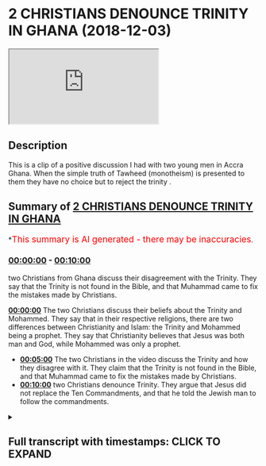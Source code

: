 # 2 CHRISTIANS DENOUNCE TRINITY IN GHANA (2018-12-03)

<iframe loading='lazy' src='https://www.youtube.com/embed/LHtzRl6ORkw'></iframe>

## Description

This is a clip of a positive discussion I had with two young men in Accra Ghana. When the simple truth of Tawheed (monotheism) is presented to them they have no choice but to reject the trinity .

## Summary of [2 CHRISTIANS DENOUNCE TRINITY IN GHANA](https://www.youtube.com/watch?v=LHtzRl6ORkw)


*<span style="color:red; font-size:125%">This summary is AI generated - there may be inaccuracies</span>.

### [00:00:00](https://www.youtube.com/watch?v=LHtzRl6ORkw&t=0) - [00:10:00](https://www.youtube.com/watch?v=LHtzRl6ORkw&t=600)

two Christians from Ghana discuss their disagreement with the Trinity. They say that the Trinity is not found in the Bible, and that Muhammad came to fix the mistakes made by Christians.

**[00:00:00](https://www.youtube.com/watch?v=LHtzRl6ORkw&t=0)** The two Christians discuss their beliefs about the Trinity and Mohammed. They say that in their respective religions, there are two differences between Christianity and Islam: the Trinity and Mohammed being a prophet. They say that Christianity believes that Jesus was both man and God, while Mohammed was only a prophet.
* **[00:05:00](https://www.youtube.com/watch?v=LHtzRl6ORkw&t=300)** The two Christians in the video discuss the Trinity and how they disagree with it. They claim that the Trinity is not found in the Bible, and that Muhammad came to fix the mistakes made by Christians.
* **[00:10:00](https://www.youtube.com/watch?v=LHtzRl6ORkw&t=600)**  two Christians denounce Trinity. They argue that Jesus did not replace the Ten Commandments, and that he told the Jewish man to follow the commandments.

<details><summary><h2>Full transcript with timestamps: CLICK TO EXPAND</h2></summary>

[0:00:01](https://youtu.be/LHtzRl6ORkw?t=1) [Music]  
[0:00:09](https://youtu.be/LHtzRl6ORkw?t=9) authorities I'm maxed out and your name  
[0:00:19](https://youtu.be/LHtzRl6ORkw?t=19) Tafari now a burger so you asked me a  
[0:00:22](https://youtu.be/LHtzRl6ORkw?t=22) question about Trinity something yeah  
[0:00:23](https://youtu.be/LHtzRl6ORkw?t=23) you're a Muslim and I'm a Christian so  
[0:00:27](https://youtu.be/LHtzRl6ORkw?t=27) in your tribe do you have anything  
[0:00:30](https://youtu.be/LHtzRl6ORkw?t=30) related with the Christian Trinity  
[0:00:32](https://youtu.be/LHtzRl6ORkw?t=32) alright so we as Muslims yeah let me  
[0:00:34](https://youtu.be/LHtzRl6ORkw?t=34) tell you what we believe in now we  
[0:00:37](https://youtu.be/LHtzRl6ORkw?t=37) believe that God is one we believe that  
[0:00:39](https://youtu.be/LHtzRl6ORkw?t=39) he's the ultimate creator Allah is the  
[0:00:43](https://youtu.be/LHtzRl6ORkw?t=43) same God we believe that abraham  
[0:00:45](https://youtu.be/LHtzRl6ORkw?t=45) believed in that Moses believed in that  
[0:00:47](https://youtu.be/LHtzRl6ORkw?t=47) Jesus believed him same good you know  
[0:00:49](https://youtu.be/LHtzRl6ORkw?t=49) when for example Moses was praying  
[0:00:51](https://youtu.be/LHtzRl6ORkw?t=51) Abraham was praying Jesus was praying in  
[0:00:52](https://youtu.be/LHtzRl6ORkw?t=52) the book and for example the Garden of  
[0:00:54](https://youtu.be/LHtzRl6ORkw?t=54) Gethsemane he fell on his face and he  
[0:00:56](https://youtu.be/LHtzRl6ORkw?t=56) prayed we believe he was praying to the  
[0:00:58](https://youtu.be/LHtzRl6ORkw?t=58) same God we believe in yeah there's no  
[0:01:00](https://youtu.be/LHtzRl6ORkw?t=60) different God it's the same the creator  
[0:01:02](https://youtu.be/LHtzRl6ORkw?t=62) of the heavens and the earth yeah in  
[0:01:06](https://youtu.be/LHtzRl6ORkw?t=66) Christianity we know the change is God  
[0:01:09](https://youtu.be/LHtzRl6ORkw?t=69) the Father God the Son God the Holy  
[0:01:12](https://youtu.be/LHtzRl6ORkw?t=72) Spirit  
[0:01:13](https://youtu.be/LHtzRl6ORkw?t=73) so you mean in your tribe these three  
[0:01:16](https://youtu.be/LHtzRl6ORkw?t=76) things are one so we for us we don't  
[0:01:19](https://youtu.be/LHtzRl6ORkw?t=79) believe that we believe that God is one  
[0:01:21](https://youtu.be/LHtzRl6ORkw?t=81) the Holy Spirit is not God and Jesus is  
[0:01:24](https://youtu.be/LHtzRl6ORkw?t=84) not good so we say Jesus never claimed  
[0:01:26](https://youtu.be/LHtzRl6ORkw?t=86) to be God the Holy Spirit never claims  
[0:01:29](https://youtu.be/LHtzRl6ORkw?t=89) to be God and it doesn't make sense for  
[0:01:32](https://youtu.be/LHtzRl6ORkw?t=92) there to be father as God and the son  
[0:01:34](https://youtu.be/LHtzRl6ORkw?t=94) has gotten Holy Spirit is God yet  
[0:01:36](https://youtu.be/LHtzRl6ORkw?t=96) there's one God that's three gods we say  
[0:01:38](https://youtu.be/LHtzRl6ORkw?t=98) that that's logically impossible you see  
[0:01:40](https://youtu.be/LHtzRl6ORkw?t=100) what I'm saying also it doesn't make  
[0:01:42](https://youtu.be/LHtzRl6ORkw?t=102) sense for us to say that Jesus 100% man  
[0:01:45](https://youtu.be/LHtzRl6ORkw?t=105) and 100% God we say that how does it how  
[0:01:49](https://youtu.be/LHtzRl6ORkw?t=109) can he be a hundred percent man and a  
[0:01:51](https://youtu.be/LHtzRl6ORkw?t=111) hundred percent for example Jesus he was  
[0:01:52](https://youtu.be/LHtzRl6ORkw?t=112) II he was thirsty in the Bible he went  
[0:01:55](https://youtu.be/LHtzRl6ORkw?t=115) to the fig tree he didn't know that it  
[0:01:56](https://youtu.be/LHtzRl6ORkw?t=116) was producing he said where's the  
[0:01:58](https://youtu.be/LHtzRl6ORkw?t=118) where's the FIGS didn't know where the  
[0:02:00](https://youtu.be/LHtzRl6ORkw?t=120) figs were so he had he says in the book  
[0:02:02](https://youtu.be/LHtzRl6ORkw?t=122) of Martin mark chapter 13 verse 39 he  
[0:02:04](https://youtu.be/LHtzRl6ORkw?t=124) says that no one knows the hour except  
[0:02:06](https://youtu.be/LHtzRl6ORkw?t=126) for who  
[0:02:07](https://youtu.be/LHtzRl6ORkw?t=127) the father only the father but the Holy  
[0:02:09](https://youtu.be/LHtzRl6ORkw?t=129) Spirit didn't know the hour and Jesus  
[0:02:10](https://youtu.be/LHtzRl6ORkw?t=130) didn't not know the hour but if he was  
[0:02:13](https://youtu.be/LHtzRl6ORkw?t=133) God then he knew everything that how  
[0:02:14](https://youtu.be/LHtzRl6ORkw?t=134) comes he does not know the hour just who  
[0:02:16](https://youtu.be/LHtzRl6ORkw?t=136) I'm saying so we're saying that God is  
[0:02:18](https://youtu.be/LHtzRl6ORkw?t=138) all-knowing all-powerful all strong he's  
[0:02:21](https://youtu.be/LHtzRl6ORkw?t=141) the beginning he is he doesn't end this  
[0:02:24](https://youtu.be/LHtzRl6ORkw?t=144) is good and so if Jesus was God he has  
[0:02:27](https://youtu.be/LHtzRl6ORkw?t=147) to have the same attributes but in the  
[0:02:29](https://youtu.be/LHtzRl6ORkw?t=149) Bible we find that he doesn't have those  
[0:02:31](https://youtu.be/LHtzRl6ORkw?t=151) attributes they all say okay but hold on  
[0:02:34](https://youtu.be/LHtzRl6ORkw?t=154) Jesus was 100% man 100% God we say  
[0:02:37](https://youtu.be/LHtzRl6ORkw?t=157) that's a contradiction you can't be a  
[0:02:39](https://youtu.be/LHtzRl6ORkw?t=159) hundred percent man and 100 percent good  
[0:02:40](https://youtu.be/LHtzRl6ORkw?t=160) yeah so we say that this whole idea of  
[0:02:43](https://youtu.be/LHtzRl6ORkw?t=163) the Trinity is not even mentioned it's  
[0:02:45](https://youtu.be/LHtzRl6ORkw?t=165) not mentioned in the Bible properly yeah  
[0:02:48](https://youtu.be/LHtzRl6ORkw?t=168) so I just need your final conclusion you  
[0:02:52](https://youtu.be/LHtzRl6ORkw?t=172) mean God is a spirit we say God we don't  
[0:02:56](https://youtu.be/LHtzRl6ORkw?t=176) call him a spirit we just say is the  
[0:02:57](https://youtu.be/LHtzRl6ORkw?t=177) most powerful or creator the the  
[0:03:00](https://youtu.be/LHtzRl6ORkw?t=180) all-powerful creator that knows all and  
[0:03:03](https://youtu.be/LHtzRl6ORkw?t=183) and is the creator of the heavens and  
[0:03:05](https://youtu.be/LHtzRl6ORkw?t=185) the earth  
[0:03:05](https://youtu.be/LHtzRl6ORkw?t=185) yeah and everything goes back to him  
[0:03:07](https://youtu.be/LHtzRl6ORkw?t=187) everything goes back to him he is  
[0:03:10](https://youtu.be/LHtzRl6ORkw?t=190) everything is submissive to him  
[0:03:11](https://youtu.be/LHtzRl6ORkw?t=191) he's the most powerful one now the thing  
[0:03:13](https://youtu.be/LHtzRl6ORkw?t=193) is not there's two differences between  
[0:03:14](https://youtu.be/LHtzRl6ORkw?t=194) Christianity and Islam one difference is  
[0:03:17](https://youtu.be/LHtzRl6ORkw?t=197) the Trinity so we don't believe in the  
[0:03:19](https://youtu.be/LHtzRl6ORkw?t=199) Trinity but we do believe in Jesus we  
[0:03:21](https://youtu.be/LHtzRl6ORkw?t=201) say he was the Messiah was the question  
[0:03:23](https://youtu.be/LHtzRl6ORkw?t=203) now yeah yeah so we believe that he was  
[0:03:25](https://youtu.be/LHtzRl6ORkw?t=205) a messiah  
[0:03:26](https://youtu.be/LHtzRl6ORkw?t=206) yes he was the Messiah yeah now we don't  
[0:03:29](https://youtu.be/LHtzRl6ORkw?t=209) say it was God son because the Bible  
[0:03:31](https://youtu.be/LHtzRl6ORkw?t=211) says blessed be the peacemakers for they  
[0:03:33](https://youtu.be/LHtzRl6ORkw?t=213) shall be called the sons of God and the  
[0:03:36](https://youtu.be/LHtzRl6ORkw?t=216) Bible also said to David today you're my  
[0:03:39](https://youtu.be/LHtzRl6ORkw?t=219) son today I have begotten you the same  
[0:03:41](https://youtu.be/LHtzRl6ORkw?t=221) thing that he said to Jesus because if  
[0:03:43](https://youtu.be/LHtzRl6ORkw?t=223) you ask a Christian if we're all God's  
[0:03:44](https://youtu.be/LHtzRl6ORkw?t=224) children what's the difference between  
[0:03:45](https://youtu.be/LHtzRl6ORkw?t=225) me and Jesus now and then he will say  
[0:03:47](https://youtu.be/LHtzRl6ORkw?t=227) look he's begotten and not made yeah I  
[0:03:51](https://youtu.be/LHtzRl6ORkw?t=231) have the question yeah if you believe in  
[0:03:54](https://youtu.be/LHtzRl6ORkw?t=234) Jesus why do you still pray to mom we  
[0:03:59](https://youtu.be/LHtzRl6ORkw?t=239) don't pray to Muhammad  
[0:04:00](https://youtu.be/LHtzRl6ORkw?t=240) okay now so Mohammed for us is a prophet  
[0:04:04](https://youtu.be/LHtzRl6ORkw?t=244) and messenger just like Jesus so Jesus  
[0:04:06](https://youtu.be/LHtzRl6ORkw?t=246) was the messenger prophet Messiah like  
[0:04:09](https://youtu.be/LHtzRl6ORkw?t=249) the Bible says he was a messenger he  
[0:04:11](https://youtu.be/LHtzRl6ORkw?t=251) says he was a prophet preach teachings  
[0:04:20](https://youtu.be/LHtzRl6ORkw?t=260) just like we follow Jesus his teachings  
[0:04:22](https://youtu.be/LHtzRl6ORkw?t=262) so for us we say that the message didn't  
[0:04:25](https://youtu.be/LHtzRl6ORkw?t=265) stop with Jesus because Jesus says have  
[0:04:28](https://youtu.be/LHtzRl6ORkw?t=268) many things to say unto you but you  
[0:04:29](https://youtu.be/LHtzRl6ORkw?t=269) cannot bear them now he talks about  
[0:04:30](https://youtu.be/LHtzRl6ORkw?t=270) someone in the future coming and the  
[0:04:32](https://youtu.be/LHtzRl6ORkw?t=272) Bible also says in the Book of Isaiah 42  
[0:04:34](https://youtu.be/LHtzRl6ORkw?t=274) it says there'll be a messenger that  
[0:04:36](https://youtu.be/LHtzRl6ORkw?t=276) will come in the air to the Arabs and  
[0:04:38](https://youtu.be/LHtzRl6ORkw?t=278) people of Kedar and so who was this  
[0:04:41](https://youtu.be/LHtzRl6ORkw?t=281) message that came to the people of kada  
[0:04:42](https://youtu.be/LHtzRl6ORkw?t=282) we say it was perform a hammer so he was  
[0:04:45](https://youtu.be/LHtzRl6ORkw?t=285) continuing on from what jesus said he  
[0:04:47](https://youtu.be/LHtzRl6ORkw?t=287) didn't say Jesus was a liar  
[0:04:48](https://youtu.be/LHtzRl6ORkw?t=288) no Jesus was a truthful man he spoke the  
[0:04:50](https://youtu.be/LHtzRl6ORkw?t=290) truth who believed in Jesus who was the  
[0:04:52](https://youtu.be/LHtzRl6ORkw?t=292) messenger was the Messiah we believe  
[0:04:54](https://youtu.be/LHtzRl6ORkw?t=294) that he cured the dead with God  
[0:04:55](https://youtu.be/LHtzRl6ORkw?t=295) permission that he raised it so he  
[0:04:56](https://youtu.be/LHtzRl6ORkw?t=296) raised the dead we've got a heal a cured  
[0:04:58](https://youtu.be/LHtzRl6ORkw?t=298) the blow of God's permission that he was  
[0:05:00](https://youtu.be/LHtzRl6ORkw?t=300) conceived immaculately from Mary who  
[0:05:02](https://youtu.be/LHtzRl6ORkw?t=302) believed in all of that but we just  
[0:05:04](https://youtu.be/LHtzRl6ORkw?t=304) don't believe that he was God or that he  
[0:05:06](https://youtu.be/LHtzRl6ORkw?t=306) was the son of God yeah he wasn't the  
[0:05:11](https://youtu.be/LHtzRl6ORkw?t=311) son of God in a physical way because we  
[0:05:13](https://youtu.be/LHtzRl6ORkw?t=313) say human beings have the children but  
[0:05:15](https://youtu.be/LHtzRl6ORkw?t=315) God doesn't have physical children so  
[0:05:17](https://youtu.be/LHtzRl6ORkw?t=317) the Bible makes it clear that the word  
[0:05:19](https://youtu.be/LHtzRl6ORkw?t=319) son is metaphor it just means like it's  
[0:05:22](https://youtu.be/LHtzRl6ORkw?t=322) not real it's not physical like you  
[0:05:23](https://youtu.be/LHtzRl6ORkw?t=323) don't have a wife or something  
[0:05:27](https://youtu.be/LHtzRl6ORkw?t=327) don't you think this is special son  
[0:05:29](https://youtu.be/LHtzRl6ORkw?t=329) because the day you was born doors doors  
[0:05:35](https://youtu.be/LHtzRl6ORkw?t=335) have bright this dog like doors in Vegas  
[0:05:37](https://youtu.be/LHtzRl6ORkw?t=337) that lid three wise man's where he was  
[0:05:40](https://youtu.be/LHtzRl6ORkw?t=340) born and before he was born a prophecy  
[0:05:45](https://youtu.be/LHtzRl6ORkw?t=345) was already made we believe you a  
[0:05:47](https://youtu.be/LHtzRl6ORkw?t=347) special we agree that he was a special  
[0:05:49](https://youtu.be/LHtzRl6ORkw?t=349) man one of the most special men in the  
[0:05:51](https://youtu.be/LHtzRl6ORkw?t=351) whole of history we agree just like  
[0:05:53](https://youtu.be/LHtzRl6ORkw?t=353) Abraham was a special man and just like  
[0:05:55](https://youtu.be/LHtzRl6ORkw?t=355) Moses was a special man the story of the  
[0:05:57](https://youtu.be/LHtzRl6ORkw?t=357) wise men only appears with one of the  
[0:05:59](https://youtu.be/LHtzRl6ORkw?t=359) Gospels  
[0:05:59](https://youtu.be/LHtzRl6ORkw?t=359) some say they cast aspersions on it but  
[0:06:02](https://youtu.be/LHtzRl6ORkw?t=362) we don't to go into that yeah the story  
[0:06:04](https://youtu.be/LHtzRl6ORkw?t=364) of the three wise men some say it was  
[0:06:05](https://youtu.be/LHtzRl6ORkw?t=365) taken from preliterate items or whatever  
[0:06:07](https://youtu.be/LHtzRl6ORkw?t=367) what to get about that yeah the point is  
[0:06:09](https://youtu.be/LHtzRl6ORkw?t=369) yes we agree that he was a special man  
[0:06:13](https://youtu.be/LHtzRl6ORkw?t=373) he was the Messiah he was a messenger so  
[0:06:16](https://youtu.be/LHtzRl6ORkw?t=376) does this make sense yeah so really  
[0:06:19](https://youtu.be/LHtzRl6ORkw?t=379) there's not much difference between if  
[0:06:20](https://youtu.be/LHtzRl6ORkw?t=380) we agree there really you're more like  
[0:06:22](https://youtu.be/LHtzRl6ORkw?t=382) Muslim because if you don't believe in  
[0:06:33](https://youtu.be/LHtzRl6ORkw?t=393) the Trinity if you eat you can't be a  
[0:06:36](https://youtu.be/LHtzRl6ORkw?t=396) Christian and not believe in the Trinity  
[0:06:38](https://youtu.be/LHtzRl6ORkw?t=398) but really and truly I think both of you  
[0:06:40](https://youtu.be/LHtzRl6ORkw?t=400) deep down you don't believe in the  
[0:06:42](https://youtu.be/LHtzRl6ORkw?t=402) Trinity because if so if I were to ask  
[0:06:44](https://youtu.be/LHtzRl6ORkw?t=404) you how can you have the father is God  
[0:06:46](https://youtu.be/LHtzRl6ORkw?t=406) the Son is God Holy Spirit is God yet  
[0:06:48](https://youtu.be/LHtzRl6ORkw?t=408) there's one God you'll say no I can't  
[0:06:50](https://youtu.be/LHtzRl6ORkw?t=410) explain I asked you cuss in the Bible  
[0:06:55](https://youtu.be/LHtzRl6ORkw?t=415) they said God is the word is the word  
[0:06:59](https://youtu.be/LHtzRl6ORkw?t=419) it's a powerful word meaning he's not a  
[0:07:02](https://youtu.be/LHtzRl6ORkw?t=422) human he's his period yes yes yeah so if  
[0:07:08](https://youtu.be/LHtzRl6ORkw?t=428) he said God is know you were saying  
[0:07:13](https://youtu.be/LHtzRl6ORkw?t=433) something you said Allah is a spirit I  
[0:07:16](https://youtu.be/LHtzRl6ORkw?t=436) said we don't we don't call him a spirit  
[0:07:18](https://youtu.be/LHtzRl6ORkw?t=438) we don't that's not a name that he  
[0:07:20](https://youtu.be/LHtzRl6ORkw?t=440) refers to himself as even in the Old  
[0:07:22](https://youtu.be/LHtzRl6ORkw?t=442) Testament it doesn't refer to himself as  
[0:07:23](https://youtu.be/LHtzRl6ORkw?t=443) the spirit  
[0:07:24](https://youtu.be/LHtzRl6ORkw?t=444) so in the quran does it say Allah is a  
[0:07:29](https://youtu.be/LHtzRl6ORkw?t=449) word  
[0:07:30](https://youtu.be/LHtzRl6ORkw?t=450) what does is here so Allah you know and  
[0:07:33](https://youtu.be/LHtzRl6ORkw?t=453) Jesus he said why have you forsaken me  
[0:07:36](https://youtu.be/LHtzRl6ORkw?t=456) the Aramaic was Eloi Eloi Lema  
[0:07:38](https://youtu.be/LHtzRl6ORkw?t=458) sabachthani yeah he said this one he was  
[0:07:40](https://youtu.be/LHtzRl6ORkw?t=460) on the cross apparently we don't believe  
[0:07:42](https://youtu.be/LHtzRl6ORkw?t=462) he was crucified or killed by the way we  
[0:07:43](https://youtu.be/LHtzRl6ORkw?t=463) believe God raised him like the Bible  
[0:07:45](https://youtu.be/LHtzRl6ORkw?t=465) says he was ascended to God he rescued  
[0:07:47](https://youtu.be/LHtzRl6ORkw?t=467) him but Eli the word Allah and Aramaic  
[0:07:50](https://youtu.be/LHtzRl6ORkw?t=470) is the same as the word Allah in Arabic  
[0:07:53](https://youtu.be/LHtzRl6ORkw?t=473) why don't you know him you know him in  
[0:07:56](https://youtu.be/LHtzRl6ORkw?t=476) the in the Old Testament okay it's like  
[0:07:58](https://youtu.be/LHtzRl6ORkw?t=478) Allah yeah okay yeah why don't you guys  
[0:08:00](https://youtu.be/LHtzRl6ORkw?t=480) believe that he was crucified  
[0:08:02](https://youtu.be/LHtzRl6ORkw?t=482) so we yeah we say that he got rescued  
[0:08:05](https://youtu.be/LHtzRl6ORkw?t=485) him because remember if you look in the  
[0:08:07](https://youtu.be/LHtzRl6ORkw?t=487) New Testament it says take this cup away  
[0:08:09](https://youtu.be/LHtzRl6ORkw?t=489) from me take this cup away from me Jesus  
[0:08:11](https://youtu.be/LHtzRl6ORkw?t=491) didn't want to be crucified in the New  
[0:08:13](https://youtu.be/LHtzRl6ORkw?t=493) Testament he was asking to be redeemed  
[0:08:15](https://youtu.be/LHtzRl6ORkw?t=495) so we say that God rescued him and  
[0:08:17](https://youtu.be/LHtzRl6ORkw?t=497) that's why in some of the Gospel  
[0:08:19](https://youtu.be/LHtzRl6ORkw?t=499) accounts he in fact all of the Gospels  
[0:08:21](https://youtu.be/LHtzRl6ORkw?t=501) say if not three of them three or four  
[0:08:24](https://youtu.be/LHtzRl6ORkw?t=504) say he ascended said so we believe you  
[0:08:27](https://youtu.be/LHtzRl6ORkw?t=507) know how he ascended he was risen we  
[0:08:29](https://youtu.be/LHtzRl6ORkw?t=509) said and he was risen to the right hand  
[0:08:31](https://youtu.be/LHtzRl6ORkw?t=511) of God we believe in that we believe  
[0:08:32](https://youtu.be/LHtzRl6ORkw?t=512) Jesus ascended but he didn't come back  
[0:08:34](https://youtu.be/LHtzRl6ORkw?t=514) down so we have that narrative we don't  
[0:08:36](https://youtu.be/LHtzRl6ORkw?t=516) say that how can God die anyways think  
[0:08:38](https://youtu.be/LHtzRl6ORkw?t=518) about that if God died okay God who's  
[0:08:40](https://youtu.be/LHtzRl6ORkw?t=520) gonna be the creator of the heavens and  
[0:08:42](https://youtu.be/LHtzRl6ORkw?t=522) who's going to maintain the universe if  
[0:08:44](https://youtu.be/LHtzRl6ORkw?t=524) that happened you get it so we said  
[0:08:46](https://youtu.be/LHtzRl6ORkw?t=526) anything happen like that  
[0:08:47](https://youtu.be/LHtzRl6ORkw?t=527) God didn't die God cannot die because  
[0:08:49](https://youtu.be/LHtzRl6ORkw?t=529) God is not a man like the Old Testament  
[0:08:50](https://youtu.be/LHtzRl6ORkw?t=530) says you see what I'm saying how can God  
[0:08:53](https://youtu.be/LHtzRl6ORkw?t=533) be a man and I go to the toilet in fluid  
[0:08:55](https://youtu.be/LHtzRl6ORkw?t=535) all of this we say it's not possible  
[0:08:56](https://youtu.be/LHtzRl6ORkw?t=536) yeah  
[0:09:01](https://youtu.be/LHtzRl6ORkw?t=541) now I don't believe God can eat food and  
[0:09:07](https://youtu.be/LHtzRl6ORkw?t=547) yeah so the question if you don't  
[0:09:09](https://youtu.be/LHtzRl6ORkw?t=549) believe that God can't you food and die  
[0:09:10](https://youtu.be/LHtzRl6ORkw?t=550) then you once again this you believe in  
[0:09:13](https://youtu.be/LHtzRl6ORkw?t=553) what I believe you go down saying you  
[0:09:15](https://youtu.be/LHtzRl6ORkw?t=555) are Muslim in a way now I'm not fully  
[0:09:17](https://youtu.be/LHtzRl6ORkw?t=557) Muslim yet because you haven't done that  
[0:09:18](https://youtu.be/LHtzRl6ORkw?t=558) you had a but you have in this aspect  
[0:09:21](https://youtu.be/LHtzRl6ORkw?t=561) you're closer to Islam then you ask  
[0:09:23](https://youtu.be/LHtzRl6ORkw?t=563) Christianity because the Christian would  
[0:09:24](https://youtu.be/LHtzRl6ORkw?t=564) maintain that God Jesus 100% man 100%  
[0:09:28](https://youtu.be/LHtzRl6ORkw?t=568) God he ate food he died  
[0:09:30](https://youtu.be/LHtzRl6ORkw?t=570) everything he was risen a third day  
[0:09:32](https://youtu.be/LHtzRl6ORkw?t=572) everything we say no it's not he didn't  
[0:09:35](https://youtu.be/LHtzRl6ORkw?t=575) eat food and died and these things you  
[0:09:36](https://youtu.be/LHtzRl6ORkw?t=576) get it  
[0:09:37](https://youtu.be/LHtzRl6ORkw?t=577) so really the reason why prophet  
[0:09:39](https://youtu.be/LHtzRl6ORkw?t=579) muhammad came was to fix because let me  
[0:09:40](https://youtu.be/LHtzRl6ORkw?t=580) tell you the truth the questions where  
[0:09:42](https://youtu.be/LHtzRl6ORkw?t=582) did the trinity come from yeah if it  
[0:09:45](https://youtu.be/LHtzRl6ORkw?t=585) didn't come from the Bible because  
[0:09:46](https://youtu.be/LHtzRl6ORkw?t=586) there's no verse in the Bible which  
[0:09:47](https://youtu.be/LHtzRl6ORkw?t=587) tells us the father is God the Son is  
[0:09:49](https://youtu.be/LHtzRl6ORkw?t=589) God the Holy Spirit is God co-equal Co  
[0:09:51](https://youtu.be/LHtzRl6ORkw?t=591) eternal independent doesn't say that I  
[0:09:53](https://youtu.be/LHtzRl6ORkw?t=593) do understand you but it the prophecy  
[0:09:56](https://youtu.be/LHtzRl6ORkw?t=596) also said he will change the world and  
[0:09:59](https://youtu.be/LHtzRl6ORkw?t=599) you can go through the Father without  
[0:10:03](https://youtu.be/LHtzRl6ORkw?t=603) passing through the son after I want to  
[0:10:06](https://youtu.be/LHtzRl6ORkw?t=606) explain something in this way yeah okay  
[0:10:09](https://youtu.be/LHtzRl6ORkw?t=609) Jesus cried brought the grace to Rome  
[0:10:13](https://youtu.be/LHtzRl6ORkw?t=613) Greece yes grace a grace to let's say we  
[0:10:18](https://youtu.be/LHtzRl6ORkw?t=618) please the ten commandments because both  
[0:10:22](https://youtu.be/LHtzRl6ORkw?t=622) of us we do know we we couldn't obey the  
[0:10:26](https://youtu.be/LHtzRl6ORkw?t=626) temple so he came down to make it simple  
[0:10:29](https://youtu.be/LHtzRl6ORkw?t=629) but the thing is when he was the Jewish  
[0:10:32](https://youtu.be/LHtzRl6ORkw?t=632) man came to him yeah Jewish might be a  
[0:10:34](https://youtu.be/LHtzRl6ORkw?t=634) book of Mark chapter 12 verse 29  
[0:10:36](https://youtu.be/LHtzRl6ORkw?t=636) yeah check it out but you think I'm  
[0:10:37](https://youtu.be/LHtzRl6ORkw?t=637) lying book of Mark chapter 12 verse 29  
[0:10:40](https://youtu.be/LHtzRl6ORkw?t=640) Jewish man came to him he said I want  
[0:10:42](https://youtu.be/LHtzRl6ORkw?t=642) salvation I want to be saved  
[0:10:44](https://youtu.be/LHtzRl6ORkw?t=644) What did he say terms I'm gonna replace  
[0:10:46](https://youtu.be/LHtzRl6ORkw?t=646) the commandments he said no he said  
[0:10:48](https://youtu.be/LHtzRl6ORkw?t=648) follow the commandments he said follow  
[0:10:51](https://youtu.be/LHtzRl6ORkw?t=651) the commandments what's the first  
[0:10:52](https://youtu.be/LHtzRl6ORkw?t=652) commandment believe in one God he didn't  
[0:10:54](https://youtu.be/LHtzRl6ORkw?t=654) say believe in father is God the Son is  
[0:10:56](https://youtu.be/LHtzRl6ORkw?t=656) God the Holy Spirit is God What did he  
[0:10:58](https://youtu.be/LHtzRl6ORkw?t=658) say he said believe in one God you know  
[0:11:01](https://youtu.be/LHtzRl6ORkw?t=661) that's the commandment so we're saying  
[0:11:03](https://youtu.be/LHtzRl6ORkw?t=663) go back to the commandments because  
[0:11:04](https://youtu.be/LHtzRl6ORkw?t=664) that's what Jesus if he was here now  
[0:11:05](https://youtu.be/LHtzRl6ORkw?t=665) yeah if he was with us and it's more an  
[0:11:07](https://youtu.be/LHtzRl6ORkw?t=667) octorok if you asked him the same  
[0:11:09](https://youtu.be/LHtzRl6ORkw?t=669) question yeah he will say to you the  
[0:11:11](https://youtu.be/LHtzRl6ORkw?t=671) same answer he said she the same answer  
[0:11:13](https://youtu.be/LHtzRl6ORkw?t=673) that he told that Jewish man he said  
[0:11:14](https://youtu.be/LHtzRl6ORkw?t=674) follow the commandments  
[0:11:15](https://youtu.be/LHtzRl6ORkw?t=675) and you say to him social I believe in  
[0:11:17](https://youtu.be/LHtzRl6ORkw?t=677) the Father Son Holy Spirit I said no  
[0:11:19](https://youtu.be/LHtzRl6ORkw?t=679) just follow the commandments because  
[0:11:20](https://youtu.be/LHtzRl6ORkw?t=680) that's what he said to that Jewish man  
[0:11:22](https://youtu.be/LHtzRl6ORkw?t=682) in the Bible it's in the Bible so that's  
[0:11:24](https://youtu.be/LHtzRl6ORkw?t=684) where this agreement think about it well  
[0:11:27](https://youtu.be/LHtzRl6ORkw?t=687) thank you thank you anytime you got your  
[0:11:42](https://youtu.be/LHtzRl6ORkw?t=702) phone you take all the references  
</details>